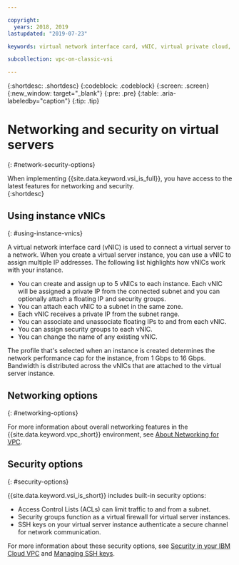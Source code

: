 ```yaml
---

copyright:
  years: 2018, 2019
lastupdated: "2019-07-23"

keywords: virtual network interface card, vNIC, virtual private cloud, virtual server, instance, security, multiple IP addresses, security group, ACL, access control list

subcollection: vpc-on-classic-vsi

---
```


{:shortdesc: .shortdesc}
{:codeblock: .codeblock}
{:screen: .screen}
{:new_window: target="_blank"}
{:pre: .pre}
{:table: .aria-labeledby="caption"}
{:tip: .tip}

# Networking and security on virtual servers
{: #network-security-options}

When implementing {{site.data.keyword.vsi_is_full}}, you have access to the latest features for networking and security.  
{:shortdesc}

## Using instance vNICs
{: #using-instance-vnics}

A virtual network interface card (vNIC) is used to connect a virtual server to a network. When you create a virtual server instance, you can use a vNIC to assign multiple IP addresses. The following list highlights how vNICs work with your instance.

* You can create and assign up to 5 vNICs to each instance. Each vNIC will be assigned a private IP from the connected subnet and you can optionally attach a floating IP and security groups.
* You can attach each vNIC to a subnet in the same zone.
* Each vNIC receives a private IP from the subnet range.
* You can associate and unassociate floating IPs to and from each vNIC.
* You can assign security groups to each vNIC.
* You can change the name of any existing vNIC.

The profile that's selected when an instance is created determines the network performance cap for the instance, from 1 Gbps to 16 Gbps. Bandwidth is distributed across the vNICs that are attached to the virtual server instance. 

## Networking options
{: #networking-options}

For more information about overall networking features in the {{site.data.keyword.vpc_short}} environment, see [About Networking for VPC](/docs/vpc-on-classic-network?topic=vpc-on-classic-network-about-networking-for-vpc).

## Security options
{: #security-options}

{{site.data.keyword.vsi_is_short}} includes built-in security options:
* Access Control Lists (ACLs) can limit traffic to and from a subnet.
* Security groups function as a virtual firewall for virtual server instances.
* SSH keys on your virtual server instance authenticate a secure channel for network communication.

For more information about these security options, see [Security in your IBM Cloud VPC](/docs/vpc-on-classic-network?topic=vpc-on-classic-network-security-in-your-ibm-cloud-vpc) and [Managing SSH keys](/docs/vpc-on-classic-vsi?topic=vpc-on-classic-vsi-managing-ssh-keys#managing-ssh-keys).
